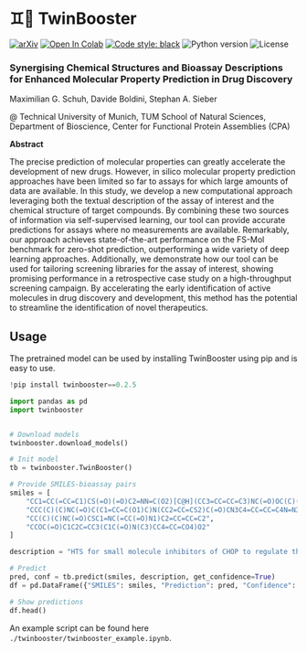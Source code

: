 # :gemini::rocket: TwinBooster

[![arXiv](https://img.shields.io/badge/arXiv-2401.04478-b31b1b.svg)](https://arxiv.org/abs/2401.04478)
[![Open In Colab](https://colab.research.google.com/assets/colab-badge.svg)](https://colab.research.google.com/github/maxischuh/TwinBooster/blob/main/twinbooster/twinbooster_example.ipynb)
[![Code style: black](https://img.shields.io/badge/code%20style-black-000000.svg)](https://github.com/psf/black)
![Python version](https://img.shields.io/badge/python-v.3.8-blue)
![License](https://img.shields.io/badge/license-MIT-orange)

### Synergising Chemical Structures and Bioassay Descriptions for Enhanced Molecular Property Prediction in Drug Discovery

Maximilian G. Schuh, Davide Boldini, Stephan A. Sieber

@ Technical University of Munich, TUM School of Natural Sciences, Department of Bioscience, Center for Functional Protein Assemblies (CPA)

**Abstract**

The precise prediction of molecular properties can greatly accelerate the development of new drugs. However, in silico molecular property prediction approaches have been limited so far to assays for which large amounts of data are available. In this study, we develop a new computational approach leveraging both the textual description of the assay of interest and the chemical structure of target compounds. By combining these two sources of information via self-supervised learning, our tool can provide accurate predictions for assays where no measurements are available. Remarkably, our approach achieves state-of-the-art performance on the FS-Mol benchmark for zero-shot prediction, outperforming a wide variety of deep learning approaches. Additionally, we demonstrate how our tool can be used for tailoring screening libraries for the assay of interest, showing promising performance in a retrospective case study on a high-throughput screening campaign. By accelerating the early identification of active molecules in drug discovery and development, this method has the potential to streamline the identification of novel therapeutics.

## Usage

The pretrained model can be used by installing TwinBooster using pip and is easy to use.

```python
!pip install twinbooster==0.2.5

import pandas as pd
import twinbooster


# Download models
twinbooster.download_models()

# Init model
tb = twinbooster.TwinBooster()

# Provide SMILES-bioassay pairs
smiles = [
    "CC1=CC(=CC=C1)CS(=O)(=O)C2=NN=C(O2)[C@H](CC3=CC=CC=C3)NC(=O)OC(C)(C)C",
    "CCC(C)(C)NC(=O)C(C1=CC=C(O1)C)N(CC2=CC=CS2)C(=O)CN3C4=CC=CC=C4N=N3",
    "CC(C)(C)NC(=O)CSC1=NC(=CC(=O)N1)C2=CC=CC=C2",
    "CCOC(=O)C1C2C=CC3(C1C(=O)N(C3)CC4=CC=CO4)O2"
]

description = "HTS for small molecule inhibitors of CHOP to regulate the unfolded protein response to ER stress. Many genetic and environmental diseases result from defective protein folding within the secretory pathway so that aberrantly folded proteins are recognized by the cellular surveillance system and retained within the endoplasmic reticulum (ER). Under conditions of malfolded protein accumulation, the cell activates the Unfolded Protein Response (UPR) to clear the malfolded proteins, and if unsuccessful, initiates a cell death response. Preliminary studies have shown that CHOP is a crucial factor in the apoptotic arm of the UPR; XBP1 activates genes encoding ER protein chaperones and thereby mediates the adaptive UPR response to increase clearance of malfolded proteins. Inhibition of CHOP is hypothesized to enhance survival by preventing UPR programmed cell death. There are currently no known small molecule CHOP inhibitors either for laboratory or clinical use."

# Predict
pred, conf = tb.predict(smiles, description, get_confidence=True)
df = pd.DataFrame({"SMILES": smiles, "Prediction": pred, "Confidence": conf})

# Show predictions
df.head()

```

An example script can be found here ```./twinbooster/twinbooster_example.ipynb```.
